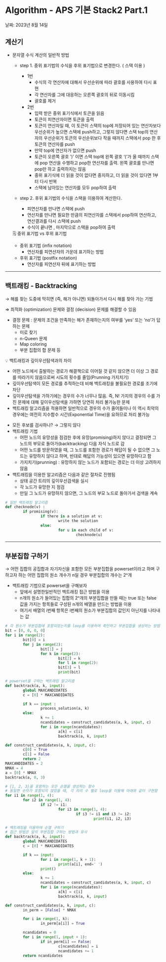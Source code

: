 # Algorithm - APS 기본 Stack2 Part.1

날짜: 2023년 8월 14일

## 계산기

- 문자열 수식 계산의 일반적 방법
    - step 1. 중위 표기법의 수식을 후위 표기법으로 변경한다. ( 스택 이용 )
        - 1번
            - 수식의 각 연산자에 대해서 우선순위에 따라 괄호를 사용하여 다시 표현
            - 각 연산자를 그에 대응하는 오른쪽 괄호의 뒤로 이동시킴
            - 괄호를 제거
        - 2번
            - 입력 받은 중위 표기식에서 토큰을 읽음
            - 토큰이 피연산자이면 토큰을 출력
            - 토큰이 연산자일 때, 이 토큰이 스택의 top에 저장되어 있는 연산자보다 우선순위가 높으면 스택에 push하고, 그렇지 않다면 스택 top의 연산자의 우선순위가 토큰의 우선순위보다 작을 때까지 스택에서 pop 한 후 토큰의 연산자를 push
            - 만약 top에 연산자가 없으면 push
            - 토큰이 오른쪽 괄호 ’)’ 이면 스택 top에 왼쪽 괄호 ‘(’가 올 때까지 스택에 pop 연산을 수행하고 pop한 연산자를 출력. 왼쪽 괄호를 만나면 pop만 하고 출력하지는 않음
            - 중위 표기식에 더 읽을 것이 없다면 중지하고, 더 읽을 것이 있다면 1부터 다시 반복
            - 스택에 남아있는 연산자를 모두 pop하여 출력
        
    - step 2. 후위 표기법의 수식을 스택을 이용하여 계산한다.
        - 피연산자를 만나면 스택에 push
        - 연산자를 만나면 필요한 만큼의 피연산자를 스택에서 pop하여 연산하고, 연산결과를 다시 스택에 push
        - 수식이 끝나면 , 마지막으로 스택을 pop하여 출력
    
    <aside>
    🗒️ 중위 표기법 vs 후위 표기법
    
    - 중위 표기법 (infix notation)
        - 연산자를 피연산자의 가운데 표기하는 방법
    - 후위 표기법 (postfix notation)
        - 연산자를 피연산자 뒤에 표기하는 방법
    </aside>
    

---

## 백트래킹 - Backtracking

→ 해를 찾는 도중에 막히면 (즉, 해가 아니면) 되돌아가서 다시 해를 찾아 가는 기법

⇒ 최적화 (optimization) 문제와 결정 (decision) 문제를 해결할 수 있음

- 결정 문제 : 문제의 조건을 만족하는 해가 존재하는지의 여부를 ‘yes’ 또는 ‘no’가 답하는 문제
    - 미로 찾기
    - n-Queen 문제
    - Map coloring
    - 부분 집합의 합 문제 등

<aside>
💡 백트래킹과 깊이우선탐색과의 차이

- 어떤 노드에서 출발하는 경로가 해결책으로 이어질 것 같지 않으면 더 이상 그 경로를 따라가지 않음으로써 시도의 횟수를 줄임(Prunning 가지치기)
- 깊이우선탐색이 모든 경로를 추적하는데 비해 백트래킹을 불필요한 경로를 조기에 차단
- 깊이우선탐색을 가하기에는 경우의 수가 너무나 많음. 즉, N! 가지의 경우의 수를 가진 문제에 대해 깊이우선탐색을 가하면 당연히 처리 불가능한 문제
- 백트래킹 알고리즘을 적용하면 일반적으로 경우의 수가 줄어들미나 이 역시 최악의 경우에는 여전히 지수함수 시간(Exponential Time)을 요하므로 처리 불가능
</aside>

- 모든 후보를 검사하나?
→ 그렇지 않다
- 백트래킹 기법
    - 어떤 노드의 유망성을 점검한 후에 유망(promising)하지 않다고 결정되면 그 노드의 부모로 돌아가(backtracking) 다음 자식 노드로 감
    - 어떤 노드를 방문하였을 때, 그 노드를 포함한 경로가 해답이 될 수 없으면 그 노드는 유망하지 않다고 하며, 반대로 해답의 가능성이 있으면 유망하다고 함
    - 가지치기(prunning) : 유망하지 않는 노드가 포함되는 경로는 더 이상 고려하지 않음
- 백트래킹을 이용한 알고리즘은 다음과 같은 절차로 진행됨
    - 상태 공간 트리의 깊이우선검색을 실시
    - 각 노드가 유망한 지 점검
    - 만일 그 노드가 유망하지 않으면, 그 노드의 부모 노드로 돌아가서 검색을 계속

```python
# 일반 백트래킹 알고리즘
def checknode(v) :
		if promising(v):
				if there is a solution at v:
						write the solution
				else:
						for u in each child of v:
								checknode(u)
```

---

## 부분집합 구하기

→ 어떤 집합의 공집합과 자기자신을 포함한 모든 부분집합을 powerset이라고 하며 구하고자 하는 어떤 집합의 원소 개수가 n일 경우 부분집합의 개수는 2ⁿ개

- 백트래킹 기법으로 powerset을 구해보자
    - 앞에서 설명한일반적인 백트래킹 접근 방법을 이용
    - n개의 원소가 들어있는 집합의 2ⁿ개의 부분집합을 만들 때는 true 또는 false 값을 가지는 항목들로 구성된 n개의 배열을 만드는 방법을 이용
    - 여기서 배열의 i번째 항목은 i번째의 원소가 부분집합의 값인지 아닌지를 나타내는 값

```python
# 각 원소가 부분집합에 포함되었는지를 loop를 이용하여 확인하고 부분집합을 생성하는 방법
bit = [0, 0, 0, 0]
for i in range(2):
		bit[0] = i
		for j in range(2):
				bit[1] = j
				for k in range(2):
						bit[2] = k
						for l in range(2):
						bit[3] = l
						print(bit)
```

```python
# powerset을 구하는 백트래킹 알고리즘
def backtrack(a, k, input):
		global MAXCANDIDATES
		c = [0] * MAXCANDIDATES

		if k == input :
				process_solution(a, k)
		else:
				k += 1
				ncandidates = construct_candidates(a, k, input, c)
				for i in range(ncandidates):
						a[k] = c[i]
						backtrack(a, k, input)

def construct_candidates(a, k, input, c):
		c[0] = True
		c[1] = False
		return 2
MAXCANDIDATES = 2
NMAX = 4
a = [0] * NMAX
backtrack(a, 0, 3)
```

```python
# {1, 2, 3}을 포함하는 모든 순열을 생성하는 함수
# 동일한 숫자가 포함되지 않았을 때, 각 자리 수 별로 loop을 이용해 아래와 같이 구현함
for i1 in range(1, 4):
		for i2 in range(1, 4):
				if i2 != i1:
						for i3 in range(1, 4):
								if i3 != i1 and i3 != i2:
										print(i1, i2, i3)
```

```python
# 백트래킹을 이용하여 순열 구하기
# 접근 방법은 앞의 부분집합 구하는 방법과 유사
def backtrack(a, k, input):
		global MAXCANDIDATES
		c = [0] * MAXCANDIDATES

		if k == input:
				for i in range(1, k + 1):
						print(a[i], end=' ')
				print()
		else:
				k += 1
				ncandidates = construct_candidates(a, k, input, c)
				for i in range(ncandidates):
						a[k] = c[i]
						backtrack(a, k, input)

def construct_candidates(a, k, input, c):
		in_perm = [False] * NMAX

		for i in range(1, k):
				in_perm[a[i]] = True

		ncandidates = 0
		for i in range(1, input + 1):
				if in_perm[i] == False:
						c[ncandidates] = i
						ncandidates += 1
		return ncandidates
```